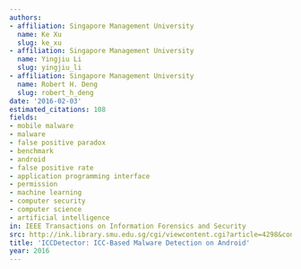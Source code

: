 ```yaml
---
authors:
- affiliation: Singapore Management University
  name: Ke Xu
  slug: ke_xu
- affiliation: Singapore Management University
  name: Yingjiu Li
  slug: yingjiu_li
- affiliation: Singapore Management University
  name: Robert H. Deng
  slug: robert_h_deng
date: '2016-02-03'
estimated_citations: 108
fields:
- mobile malware
- malware
- false positive paradox
- benchmark
- android
- false positive rate
- application programming interface
- permission
- machine learning
- computer security
- computer science
- artificial intelligence
in: IEEE Transactions on Information Forensics and Security
src: http://ink.library.smu.edu.sg/cgi/viewcontent.cgi?article=4298&context=sis_research
title: 'ICCDetector: ICC-Based Malware Detection on Android'
year: 2016
---
```

